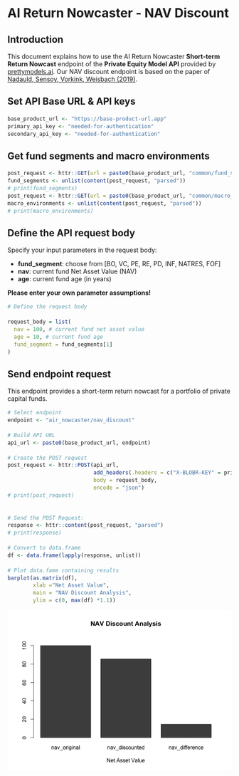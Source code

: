 AI Return Nowcaster - NAV Discount
================

Introduction
------------

This document explains how to use the AI Return Nowcaster **Short-term Return Nowcast** endpoint of the **Private Equity Model API** provided by [prettymodels.ai](https://prettymodels.ai). Our NAV discount endpoint is based on the paper of [Nadauld, Sensoy, Vorkink, Weisbach (2019)](https://doi.org/10.1016/j.jfineco.2018.11.007).

Set API Base URL & API keys
---------------------------

``` r
base_product_url <- "https://base-product-url.app"
primary_api_key <- "needed-for-authentication"
secondary_api_key <- "needed-for-authentication"
```

Get fund segments and macro environments
----------------------------------------

``` r
post_request <- httr::GET(url = paste0(base_product_url, "common/fund_segments"))
fund_segments <- unlist(content(post_request, "parsed"))
# print(fund_segments)
post_request <- httr::GET(url = paste0(base_product_url, "common/macro_environments"))
macro_environments <- unlist(content(post_request, "parsed"))
# print(macro_environments)
```

Define the API request body
---------------------------

Specify your input parameters in the request body:

-   **fund\_segment**: choose from \[BO, VC, PE, RE, PD, INF, NATRES, FOF\]
-   **nav**: current fund Net Asset Value (NAV)
-   **age**: current fund age (in years)

**Please enter your own parameter assumptions!**

``` r
# Define the request body

request_body = list(
  nav = 100, # current fund net asset value
  age = 10, # current fund age
  fund_segment = fund_segments[1]
)
```

Send endpoint request
---------------------

This endpoint provides a short-term return nowcast for a portfolio of private capital funds.

``` r
# Select endpoint 
endpoint <- "air_nowcaster/nav_discount"

# Build API URL
api_url <- paste0(base_product_url, endpoint)

# Create the POST request
post_request <- httr::POST(api_url,
                           add_headers(.headers = c("X-BLOBR-KEY" = primary_api_key)),
                           body = request_body,
                           encode = "json")
# print(post_request)


# Send the POST Request:
response <- httr::content(post_request, "parsed")
# print(response)

# Convert to data.frame
df <- data.frame(lapply(response, unlist))

# Plot data.fame containing results
barplot(as.matrix(df), 
        xlab ="Net Asset Value", 
        main = "NAV Discount Analysis",
        ylim = c(0, max(df) *1.1))
```

![](nav_discount_files/figure-markdown_github/send%20endpoint%20request-1.png)
